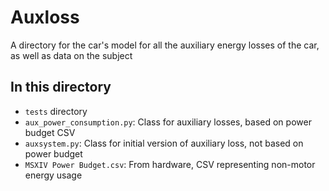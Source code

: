 # Auxloss

A directory for the car's model for all the auxiliary energy losses of the car, as well as data on the subject

## In this directory

+ `tests` directory
+ `aux_power_consumption.py`: Class for auxiliary losses, based on power budget CSV
+ `auxsystem.py`: Class for initial version of auxiliary loss, not based on power budget
+ `MSXIV Power Budget.csv`: From hardware, CSV representing non-motor energy usage
